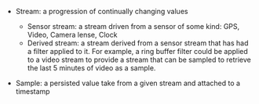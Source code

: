 - Stream:  a progression of continually changing values
  - Sensor stream: a stream driven from a sensor of some kind: GPS, Video, Camera lense, Clock
  - Derived stream: a stream derived from a sensor stream that has had a filter applied to it.  For example, a ring buffer filter could be applied to a video stream to provide a stream that can be sampled to retrieve the last 5 minutes of video as a sample.

- Sample:  a persisted value take from a given stream and attached to a timestamp
